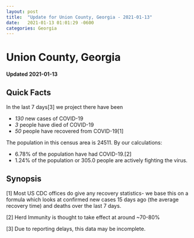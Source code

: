 ```yaml
---
layout: post
title:  "Update for Union County, Georgia - 2021-01-13"
date:   2021-01-13 01:01:29 -0600
categories: Georgia
---
```


# Union County, Georgia
#### Updated 2021-01-13

## Quick Facts

In the last 7 days[3] we project there have been
- *130* new cases of COVID-19
- *3* people have died of COVID-19
- *50* people have recovered from COVID-19[1]

The population in this census area is 24511. By our calculations:
- 6.78% of the population have had COVID-19.[2]
- 1.24% of the population or 305.0 people are actively fighting the virus.

## Synopsis




[1] Most US CDC offices do give any recovery statistics- we base this on a formula which looks at confirmed new cases
15 days ago (the average recovery time) and deaths over the last 7 days.

[2] Herd Immunity is thought to take effect at around ~70-80%

[3] Due to reporting delays, this data may be incomplete.
 
    